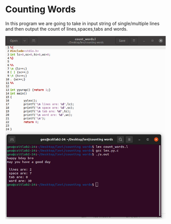 <h1>Counting Words</h1>

<p>In this program we are going to take in input string of single/multiple lines and then output the count of lines,spaces,tabs and words.
</p>

<img src="Screenshot.png">
